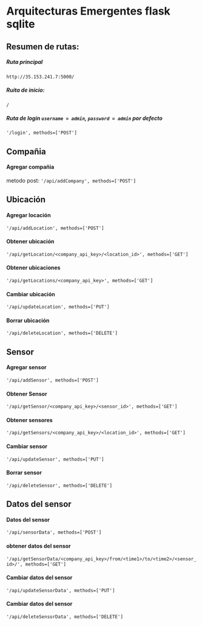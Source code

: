 # Arquitecturas Emergentes flask sqlite

## Resumen de rutas:
##### Ruta principal
`http://35.153.241.7:5000/`

##### Ruita de inicio:
`/` 

##### Ruta de login `username = admin`, `password = admin` por defecto
`'/login', methods=['POST']`      

## Compañia
#### Agregar compañia 
metodo post:
`'/api/addCompany', methods=['POST']`

## Ubicación
#### Agregar locación
`'/api/addLocation', methods=['POST']`
#### Obtener ubicación
`'/api/getLocation/<company_api_key>/<location_id>', methods=['GET']`
#### Obtener ubicaciones
`'/api/getLocations/<company_api_key>', methods=['GET']`
#### Cambiar ubicación
`'/api/updateLocation', methods=['PUT']`
#### Borrar ubicación
`'/api/deleteLocation', methods=['DELETE']`

## Sensor
#### Agregar sensor
`'/api/addSensor', methods=['POST']`
#### Obtener Sensor
`'/api/getSensor/<company_api_key>/<sensor_id>', methods=['GET']`
#### Obtener sensores
`'/api/getSensors/<company_api_key>/<location_id>', methods=['GET']`
#### Cambiar sensor 
`'/api/updateSensor', methods=['PUT']`
#### Borrar sensor 
`'/api/deleteSensor', methods=['DELETE']`


## Datos del sensor
#### Datos del sensor
`'/api/sensorData', methods=['POST']`
#### obtener datos del sensor
`'/api/getSensorData/<company_api_key>/from/<time1>/to/<time2>/<sensor_id>/', methods=['GET']`
#### Cambiar datos del sensor
`'/api/updateSensorData', methods=['PUT']`
#### Cambiar datos del sensor
`'/api/deleteSensorData', methods=['DELETE']`




